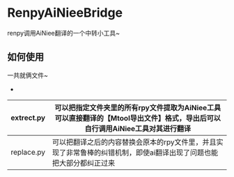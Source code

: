 # RenpyAiNieeBridge
renpy调用AiNiee翻译的一个中转小工具~

## 如何使用

一共就俩文件~



* 

  | extrect.py | 可以把指定文件夹里的所有rpy文件提取为AiNiee工具可以直接翻译的【Mtool导出文件】格式，导出后可以自行调用AiNiee工具对其进行翻译 |
  | ---------- | ------------------------------------------------------------ |
  | replace.py | 可以把翻译之后的内容替换会原本的rpy文件里，并且实现了非常鲁棒的纠错机制，即使ai翻译出现了问题也能把大部分都纠正过来 |

  
